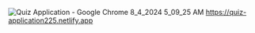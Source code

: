 ![‪Quiz Application - Google Chrome‬ 8_4_2024 5_09_25 AM](https://github.com/user-attachments/assets/07bf2999-b69e-4824-b29a-0f9d2136deb8)
https://quiz-application225.netlify.app
